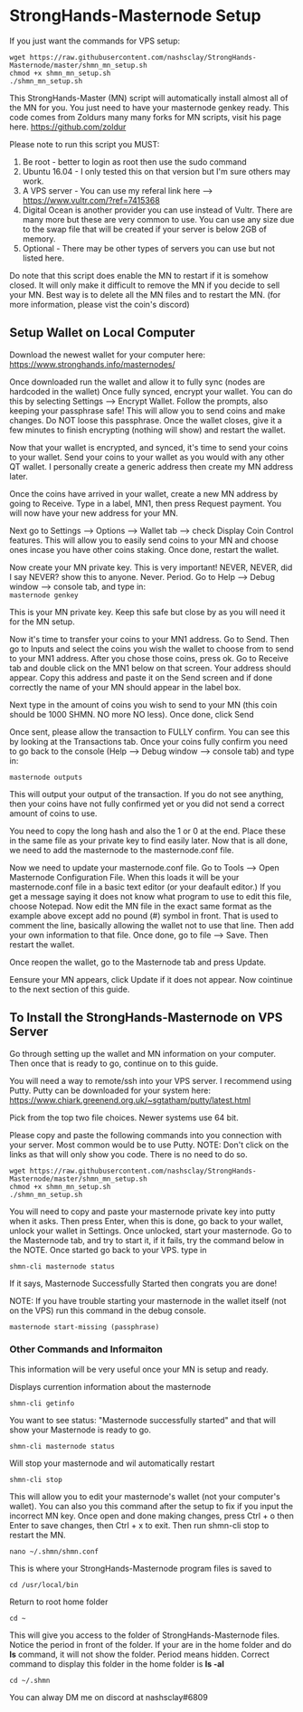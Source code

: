 # StrongHands-Masternode Setup

If you just want the commands for VPS setup:
```
wget https://raw.githubusercontent.com/nashsclay/StrongHands-Masternode/master/shmn_mn_setup.sh  
chmod +x shmn_mn_setup.sh  
./shmn_mn_setup.sh  
```

This StrongHands-Master (MN) script will automatically install almost all of the MN for you. You just need to have your masternode genkey ready. This code comes from Zoldurs many many forks for MN scripts, visit his page here. https://github.com/zoldur  

Please note to run this script you MUST:  

1) Be root - better to login as root then use the sudo command  
2) Ubuntu 16.04 - I only tested this on that version but I'm sure others may work.  
3) A VPS server - You can use my referal link here --> https://www.vultr.com/?ref=7415368  
4) Digital Ocean is another provider you can use instead of Vultr. There are many more but these are very common to use. You can use any size due to the swap file that will be created if your server is below 2GB of memory.  
5) Optional - There may be other types of servers you can use but not listed here.  

Do note that this script does enable the MN to restart if it is somehow closed. It will only make it difficult to remove the MN if you decide to sell your MN. Best way is to delete all the MN files and to restart the MN. (for more information, please vist the coin's discord)  

## Setup Wallet on Local Computer

Download the newest wallet for your computer here: https://www.stronghands.info/masternodes/

Once downloaded run the wallet and allow it to fully sync (nodes are hardcoded in the wallet)
Once fully synced, encrypt your wallet. You can do this by selecting Settings --> Encrypt Wallet. Follow the prompts, also keeping your passphrase safe! This will allow you to send coins and make changes. Do NOT loose this passphrase. Once the wallet closes, give it a few minutes to finish encrypting (nothing will show) and restart the wallet.

Now that your wallet is encrypted, and synced, it's time to send your coins to your wallet. Send your coins to your wallet as you would with any other QT wallet. I personally create a generic address then create my MN address later.

Once the coins have arrived in your wallet, create a new MN address by going to Receive. Type in a label, MN1, then press Request payment. You will now have your new address for your MN.

Next go to Settings --> Options --> Wallet tab --> check Display Coin Control features. This will allow you to easily send coins to your MN and choose ones incase you have other coins staking. Once done, restart the wallet.

Now create your MN private key. This is very important! NEVER, NEVER, did I say NEVER? show this to anyone. Never. Period. Go to Help --> Debug window --> console tab, and type in:  
`masternode genkey`

This is your MN private key. Keep this safe but close by as you will need it for the MN setup.

Now it's time to transfer your coins to your MN1 address. Go to Send. Then go to Inputs and select the coins you wish the wallet to choose from to send to your MN1 address. After you chose those coins, press ok. Go to Receive tab and double click on the MN1 below on that screen. Your address should appear. Copy this address and paste it on the Send screen and if done correctly the name of your MN should appear in the label box.

Next type in the amount of coins you wish to send to your MN (this coin should be 1000 SHMN. NO more NO less). Once done, click Send

Once sent, please allow the transaction to FULLY confirm. You can see this by looking at the Transactions tab. Once your coins fully confirm you need to go back to the console (Help --> Debug window --> console tab) and type in:

`masternode outputs`

This will output your output of the transaction. If you do not see anything, then your coins have not fully confirmed yet or you did not send a correct amount of coins to use.

You need to copy the long hash and also the 1 or 0 at the end. Place these in the same file as your private key to find easily later. Now that is all done, we need to add the masternode to the masternode.conf file.

Now we need to update your masternode.conf file. Go to Tools --> Open Masternode Configuration File. When this loads it will be your masternode.conf file in a basic text editor (or your deafault editor.) If you get a message saying it does not know what program to use to edit this file, choose Notepad. Now edit the MN file in the exact same format as the example above except add no pound (#) symbol in front. That is used to comment the line, basically allowing the wallet not to use that line. Then add your own information to that file. Once done, go to file --> Save. Then restart the wallet.

Once reopen the wallet, go to the Masternode tab and press Update.

Eensure your MN appears, click Update if it does not appear. Now cointinue to the next section of this guide.

## To Install the StrongHands-Masternode on VPS Server

Go through setting up the wallet and MN information on your computer. Then once that is ready to go, continue on to this guide. 

You will need a way to remote/ssh into your VPS server. I recommend using Putty. Putty can be downloaded for your system here:
https://www.chiark.greenend.org.uk/~sgtatham/putty/latest.html

Pick from the top two file choices. Newer systems use 64 bit.

Please copy and paste the following commands into you connection with your server. Most common would be to use Putty.
NOTE: Don't click on the links as that will only show you code. There is no need to do so.

```
wget https://raw.githubusercontent.com/nashsclay/StrongHands-Masternode/master/shmn_mn_setup.sh  
chmod +x shmn_mn_setup.sh
./shmn_mn_setup.sh    
```
You will need to copy and paste your masternode private key into putty when it asks. Then press Enter, when this is done, go back to your wallet, unlock your wallet in Settings. Once unlocked, start your masternode. Go to the Masternode tab, and try to start it, if it fails, try the command below in the NOTE. Once started go back to your VPS. type in

`shmn-cli masternode status`

If it says, Masternode Successfully Started then congrats you are done!

NOTE: If you have trouble starting your masternode in the wallet itself (not on the VPS) run this command in the debug console.

`masternode start-missing (passphrase)`


### Other Commands and Informaiton
This information will be very useful once your MN is setup and ready.

Displays currention information about the masternode

`shmn-cli getinfo`


You want to see status: "Masternode successfully started" and that will show your Masternode is ready to go.

`shmn-cli masternode status`


Will stop your masternode and wil automatically restart

`shmn-cli stop`


This will allow you to edit your masternode's wallet (not your computer's wallet). You can also you this command after the setup to fix if you input the incorrect MN key. Once open and done making changes, press Ctrl + o then Enter to save changes, then Ctrl + x to exit. Then run shmn-cli stop to restart the MN.

`nano ~/.shmn/shmn.conf`


This is where your StrongHands-Masternode program files is saved to

`cd /usr/local/bin`


Return to root home folder

`cd ~`


This will give you access to the folder of StrongHands-Masternode files. Notice the period in front of the folder. If your are in the home folder and do **ls** command, it will not show the folder. Period means hidden. Correct command to display this folder in the home folder is **ls -al**

`cd ~/.shmn`


You can alway DM me on discord at nashsclay#6809
